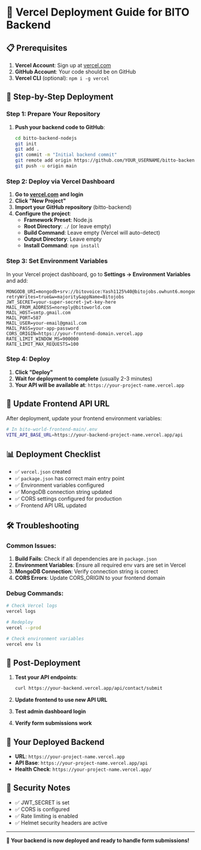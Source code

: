 # 🚀 Vercel Deployment Guide for BITO Backend

## 📋 Prerequisites

1. **Vercel Account**: Sign up at [vercel.com](https://vercel.com)
2. **GitHub Account**: Your code should be on GitHub
3. **Vercel CLI** (optional): `npm i -g vercel`

## 🔧 Step-by-Step Deployment

### **Step 1: Prepare Your Repository**

1. **Push your backend code to GitHub**:
   ```bash
   cd bitto-backend-nodejs
   git init
   git add .
   git commit -m "Initial backend commit"
   git remote add origin https://github.com/YOUR_USERNAME/bitto-backend.git
   git push -u origin main
   ```

### **Step 2: Deploy via Vercel Dashboard**

1. **Go to [vercel.com](https://vercel.com) and login**
2. **Click "New Project"**
3. **Import your GitHub repository** (bitto-backend)
4. **Configure the project**:
   - **Framework Preset**: Node.js
   - **Root Directory**: `./` (or leave empty)
   - **Build Command**: Leave empty (Vercel will auto-detect)
   - **Output Directory**: Leave empty
   - **Install Command**: `npm install`

### **Step 3: Set Environment Variables**

In your Vercel project dashboard, go to **Settings → Environment Variables** and add:

```
MONGODB_URI=mongodb+srv://bitovoice:Yash1125%40@bitojobs.owhunt6.mongodb.net/bitoworld?retryWrites=true&w=majority&appName=Bitojobs
JWT_SECRET=your-super-secret-jwt-key-here
MAIL_FROM_ADDRESS=noreply@bitoworld.com
MAIL_HOST=smtp.gmail.com
MAIL_PORT=587
MAIL_USER=your-email@gmail.com
MAIL_PASS=your-app-password
CORS_ORIGIN=https://your-frontend-domain.vercel.app
RATE_LIMIT_WINDOW_MS=900000
RATE_LIMIT_MAX_REQUESTS=100
```

### **Step 4: Deploy**

1. **Click "Deploy"**
2. **Wait for deployment to complete** (usually 2-3 minutes)
3. **Your API will be available at**: `https://your-project-name.vercel.app`

## 🔗 Update Frontend API URL

After deployment, update your frontend environment variables:

```bash
# In bito-world-frontend-main/.env
VITE_API_BASE_URL=https://your-backend-project-name.vercel.app/api
```

## 📊 Deployment Checklist

- ✅ `vercel.json` created
- ✅ `package.json` has correct main entry point
- ✅ Environment variables configured
- ✅ MongoDB connection string updated
- ✅ CORS settings configured for production
- ✅ Frontend API URL updated

## 🛠️ Troubleshooting

### **Common Issues:**

1. **Build Fails**: Check if all dependencies are in `package.json`
2. **Environment Variables**: Ensure all required env vars are set in Vercel
3. **MongoDB Connection**: Verify connection string is correct
4. **CORS Errors**: Update CORS_ORIGIN to your frontend domain

### **Debug Commands:**

```bash
# Check Vercel logs
vercel logs

# Redeploy
vercel --prod

# Check environment variables
vercel env ls
```

## 🎯 Post-Deployment

1. **Test your API endpoints**:
   ```bash
   curl https://your-backend.vercel.app/api/contact/submit
   ```

2. **Update frontend to use new API URL**

3. **Test admin dashboard login**

4. **Verify form submissions work**

## 📱 Your Deployed Backend

- **URL**: `https://your-project-name.vercel.app`
- **API Base**: `https://your-project-name.vercel.app/api`
- **Health Check**: `https://your-project-name.vercel.app/`

## 🔐 Security Notes

- ✅ JWT_SECRET is set
- ✅ CORS is configured
- ✅ Rate limiting is enabled
- ✅ Helmet security headers are active

---

**🎉 Your backend is now deployed and ready to handle form submissions!** 